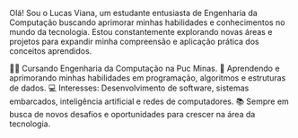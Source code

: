 Olá! Sou o Lucas Viana, um estudante entusiasta de Engenharia da Computação buscando aprimorar minhas habilidades e conhecimentos no mundo da tecnologia. Estou constantemente explorando novas áreas e projetos para expandir minha compreensão e aplicação prática dos conceitos aprendidos.

👨‍🎓 Cursando Engenharia da Computação na Puc Minas.
🌱 Aprendendo e aprimorando minhas habilidades em programação, algoritmos e estruturas de dados.
💻 Interesses: Desenvolvimento de software, sistemas embarcados, inteligência artificial e redes de computadores.
📚 Sempre em busca de novos desafios e oportunidades para crescer na área da tecnologia.
